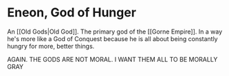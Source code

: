 # Eneon, God of Hunger

 An [[Old Gods|Old God]]. The primary god of the [[Gorne Empire]]. In a way he's more like a God of Conquest because he is all about being constantly hungry for more, better things.


AGAIN. THE GODS ARE NOT MORAL. I WANT THEM ALL TO BE MORALLY GRAY
